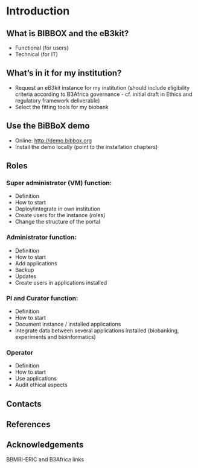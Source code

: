 # Introduction

## What is BIBBOX and the eB3kit?
- Functional (for users)
- Technical (for IT)
 
## What’s in it for my institution?

- Request an eB3kit instance for my institution (should include eligibility criteria according to B3Africa governance - cf. initial draft in Ethics and regulatory framework deliverable)
- Select the fitting tools for my biobank
 
## Use the BiBBoX demo

- Online: <http://demo.bibbox.org> 
- Install the demo locally (point to the installation chapters)
 
 
## Roles

###  Super administrator (VM) function:
- Definition
- How to start
- Deploy/integrate in own institution
- Create users for the instance (roles)
- Change the structure of the portal

### Administrator function:
- Definition
- How to start
- Add applications
- Backup
- Updates
- Create users in applications installed

### PI and Curator function:
- Definition
- How to start
- Document instance / installed applications
- Integrate data between several applications installed (biobanking, experiments and bioinformatics)


### Operator
- Definition
- How to start
- Use applications
- Audit ethical aspects
 
## Contacts

## References

## Acknowledgements

BBMRI-ERIC and B3Africa links
